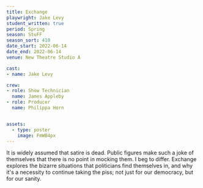 ```yaml
---
title: Exchange
playwright: Jake Levy
student_written: true
period: Spring
season: StuFF
season_sort: 410
date_start: 2022-06-14
date_end: 2022-06-14
venue: New Theatre Studio A

cast: 
- name: Jake Levy

crew:
- role: Show Technician
  name: James Appleby
- role: Producer
  name: Philippa Horn


assets:
  - type: poster
    image: FmWB4px
---
```


It is widely assumed that satire is dead. Public figures make such a joke of themselves that there is no point in mocking them. I beg to differ. Exchange explores the bizarre situations that politicians find themselves in, and why it's a necessity to continue taking the piss; not just for our democracy, but for our sanity.
